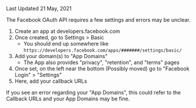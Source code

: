Last Updated 21 May, 2021

The Facebook OAuth API requires a few settings and errors may be unclear.
1. Create an app at developers.facebook.com
2. Once created, go to Settings > Basic
	+ You should end up somewhere like `https://developers.facebook.com/apps/#######/settings/basic/`
3. Add your domain(s) to "App Domains"
	+ The App also provides "privacy", "retention", and "terms" pages
4. Once set, on the left near the bottom (Possibly moved) go to "Facebook Login" > "Settings"
5. Here, add your callback URLs

If you see an error regarding your "App Domains", this could refer to the Callback URLs and your App Domains may be fine.
